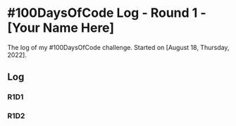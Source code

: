 # #100DaysOfCode Log - Round 1 - [Your Name Here]

The log of my #100DaysOfCode challenge. Started on [August 18, Thursday, 2022].

## Log

### R1D1

### R1D2
